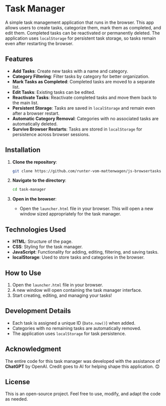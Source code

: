 # Task Manager

A simple task management application that runs in the browser. This app allows users to create tasks, categorize them, mark them as completed, and edit them. Completed tasks can be reactivated or permanently deleted. The application uses `localStorage` for persistent task storage, so tasks remain even after restarting the browser.

## Features

- **Add Tasks**: Create new tasks with a name and category.
- **Category Filtering**: Filter tasks by category for better organization.
- **Mark Tasks as Completed**: Completed tasks are moved to a separate list.
- **Edit Tasks**: Existing tasks can be edited.
- **Reactivate Tasks**: Reactivate completed tasks and move them back to the main list.
- **Persistent Storage**: Tasks are saved in `localStorage` and remain even after a browser restart.
- **Automatic Category Removal**: Categories with no associated tasks are automatically deleted.
- **Survive Browser Restarts**: Tasks are stored in `localStorage` for persistence across browser sessions.

## Installation

1. **Clone the repository**:
   ```bash
   git clone https://github.com/runter-vom-mattenwagen/js-browsertasks
   ```
   
2. **Navigate to the directory**:
   ```bash
   cd task-manager
   ```

3. **Open in the browser**:
   - Open the `launcher.html` file in your browser. This will open a new window sized appropriately for the task manager.

## Technologies Used

- **HTML**: Structure of the page.
- **CSS**: Styling for the task manager.
- **JavaScript**: Functionality for adding, editing, filtering, and saving tasks.
- **localStorage**: Used to store tasks and categories in the browser.

## How to Use

1. Open the `launcher.html` file in your browser.
2. A new window will open containing the task manager interface.
3. Start creating, editing, and managing your tasks!

## Development Details

- Each task is assigned a unique ID (`Date.now()`) when added.
- Categories with no remaining tasks are automatically removed.
- The application uses `localStorage` for task persistence.

## Acknowledgment

The entire code for this task manager was developed with the assistance of **ChatGPT** by OpenAI. Credit goes to AI for helping shape this application. 😊

## License

This is an open-source project. Feel free to use, modify, and adapt the code as needed.


